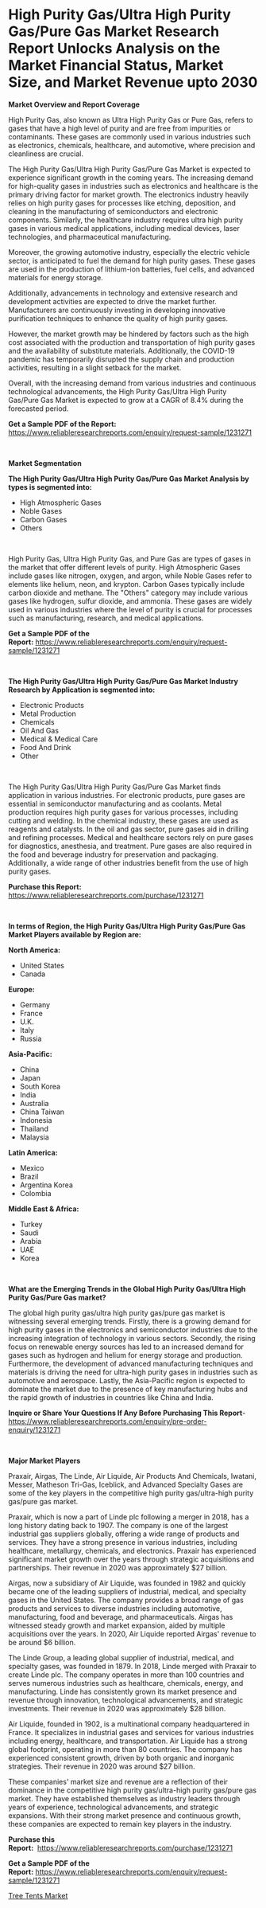 <p><h1>High Purity Gas/Ultra High Purity Gas/Pure Gas Market Research Report Unlocks Analysis on the Market Financial Status, Market Size, and Market Revenue upto 2030</h1></p><p><strong>Market Overview and Report Coverage</strong></p>
<p><p>High Purity Gas, also known as Ultra High Purity Gas or Pure Gas, refers to gases that have a high level of purity and are free from impurities or contaminants. These gases are commonly used in various industries such as electronics, chemicals, healthcare, and automotive, where precision and cleanliness are crucial.</p><p>The High Purity Gas/Ultra High Purity Gas/Pure Gas Market is expected to experience significant growth in the coming years. The increasing demand for high-quality gases in industries such as electronics and healthcare is the primary driving factor for market growth. The electronics industry heavily relies on high purity gases for processes like etching, deposition, and cleaning in the manufacturing of semiconductors and electronic components. Similarly, the healthcare industry requires ultra high purity gases in various medical applications, including medical devices, laser technologies, and pharmaceutical manufacturing.</p><p>Moreover, the growing automotive industry, especially the electric vehicle sector, is anticipated to fuel the demand for high purity gases. These gases are used in the production of lithium-ion batteries, fuel cells, and advanced materials for energy storage.</p><p>Additionally, advancements in technology and extensive research and development activities are expected to drive the market further. Manufacturers are continuously investing in developing innovative purification techniques to enhance the quality of high purity gases.</p><p>However, the market growth may be hindered by factors such as the high cost associated with the production and transportation of high purity gases and the availability of substitute materials. Additionally, the COVID-19 pandemic has temporarily disrupted the supply chain and production activities, resulting in a slight setback for the market.</p><p>Overall, with the increasing demand from various industries and continuous technological advancements, the High Purity Gas/Ultra High Purity Gas/Pure Gas Market is expected to grow at a CAGR of 8.4% during the forecasted period.</p></p>
<p><strong>Get a Sample PDF of the Report:</strong> <a href="https://www.reliableresearchreports.com/enquiry/request-sample/1231271">https://www.reliableresearchreports.com/enquiry/request-sample/1231271</a></p>
<p>&nbsp;</p>
<p><strong>Market Segmentation</strong></p>
<p><strong>The High Purity Gas/Ultra High Purity Gas/Pure Gas Market Analysis by types is segmented into:</strong></p>
<p><ul><li>High Atmospheric Gases</li><li>Noble Gases</li><li>Carbon Gases</li><li>Others</li></ul></p>
<p>&nbsp;</p>
<p><p>High Purity Gas, Ultra High Purity Gas, and Pure Gas are types of gases in the market that offer different levels of purity. High Atmospheric Gases include gases like nitrogen, oxygen, and argon, while Noble Gases refer to elements like helium, neon, and krypton. Carbon Gases typically include carbon dioxide and methane. The "Others" category may include various gases like hydrogen, sulfur dioxide, and ammonia. These gases are widely used in various industries where the level of purity is crucial for processes such as manufacturing, research, and medical applications.</p></p>
<p><strong>Get a Sample PDF of the Report:</strong>&nbsp;<a href="https://www.reliableresearchreports.com/enquiry/request-sample/1231271">https://www.reliableresearchreports.com/enquiry/request-sample/1231271</a></p>
<p>&nbsp;</p>
<p><strong>The High Purity Gas/Ultra High Purity Gas/Pure Gas Market Industry Research by Application is segmented into:</strong></p>
<p><ul><li>Electronic Products</li><li>Metal Production</li><li>Chemicals</li><li>Oil And Gas</li><li>Medical & Medical Care</li><li>Food And Drink</li><li>Other</li></ul></p>
<p>&nbsp;</p>
<p><p>The High Purity Gas/Ultra High Purity Gas/Pure Gas Market finds application in various industries. For electronic products, pure gases are essential in semiconductor manufacturing and as coolants. Metal production requires high purity gases for various processes, including cutting and welding. In the chemical industry, these gases are used as reagents and catalysts. In the oil and gas sector, pure gases aid in drilling and refining processes. Medical and healthcare sectors rely on pure gases for diagnostics, anesthesia, and treatment. Pure gases are also required in the food and beverage industry for preservation and packaging. Additionally, a wide range of other industries benefit from the use of high purity gases.</p></p>
<p><strong>Purchase this Report:</strong>&nbsp; <a href="https://www.reliableresearchreports.com/purchase/1231271">https://www.reliableresearchreports.com/purchase/1231271</a></p>
<p>&nbsp;</p>
<p><strong>In terms of Region, the High Purity Gas/Ultra High Purity Gas/Pure Gas Market Players available by Region are:</strong></p>
<p>
    <p> <strong> North America: </strong>
        <ul>
            <li>United States</li>
            <li>Canada</li>
        </ul>
        </p> 
    <p> <strong> Europe: </strong>
        <ul>
            <li>Germany</li>
            <li>France</li>
            <li>U.K.</li>
            <li>Italy</li>
            <li>Russia</li>
        </ul>
        </p> 
    <p> <strong> Asia-Pacific: </strong>
        <ul>
            <li>China</li>
            <li>Japan</li>
            <li>South Korea</li>
            <li>India</li>
            <li>Australia</li>
            <li>China Taiwan</li>
            <li>Indonesia</li>
            <li>Thailand</li>
            <li>Malaysia</li>
        </ul>
        </p> 
    <p> <strong> Latin America: </strong>
        <ul>
            <li>Mexico</li>
            <li>Brazil</li>
            <li>Argentina Korea</li>
            <li>Colombia</li>
        </ul>
        </p> 
    <p> <strong> Middle East & Africa: </strong>
        <ul>
            <li>Turkey</li>
            <li>Saudi</li>
            <li>Arabia</li>
            <li>UAE</li>
            <li>Korea</li>
        </ul>
    </p>
    </p>
<p>&nbsp;</p>
<p><strong>What are the Emerging Trends in the Global High Purity Gas/Ultra High Purity Gas/Pure Gas market?</strong></p>
<p><p>The global high purity gas/ultra high purity gas/pure gas market is witnessing several emerging trends. Firstly, there is a growing demand for high purity gases in the electronics and semiconductor industries due to the increasing integration of technology in various sectors. Secondly, the rising focus on renewable energy sources has led to an increased demand for gases such as hydrogen and helium for energy storage and production. Furthermore, the development of advanced manufacturing techniques and materials is driving the need for ultra-high purity gases in industries such as automotive and aerospace. Lastly, the Asia-Pacific region is expected to dominate the market due to the presence of key manufacturing hubs and the rapid growth of industries in countries like China and India.</p></p>
<p><strong>Inquire or Share Your Questions If Any Before Purchasing This Report</strong>- <a href="https://www.reliableresearchreports.com/enquiry/pre-order-enquiry/1231271">https://www.reliableresearchreports.com/enquiry/pre-order-enquiry/1231271</a></p>
<p>&nbsp;</p>
<p><strong>Major Market Players</strong></p>
<p><p>Praxair, Airgas, The Linde, Air Liquide, Air Products And Chemicals, Iwatani, Messer, Matheson Tri-Gas, Iceblick, and Advanced Specialty Gases are some of the key players in the competitive high purity gas/ultra-high purity gas/pure gas market.</p><p>Praxair, which is now a part of Linde plc following a merger in 2018, has a long history dating back to 1907. The company is one of the largest industrial gas suppliers globally, offering a wide range of products and services. They have a strong presence in various industries, including healthcare, metallurgy, chemicals, and electronics. Praxair has experienced significant market growth over the years through strategic acquisitions and partnerships. Their revenue in 2020 was approximately $27 billion.</p><p>Airgas, now a subsidiary of Air Liquide, was founded in 1982 and quickly became one of the leading suppliers of industrial, medical, and specialty gases in the United States. The company provides a broad range of gas products and services to diverse industries including automotive, manufacturing, food and beverage, and pharmaceuticals. Airgas has witnessed steady growth and market expansion, aided by multiple acquisitions over the years. In 2020, Air Liquide reported Airgas' revenue to be around $6 billion.</p><p>The Linde Group, a leading global supplier of industrial, medical, and specialty gases, was founded in 1879. In 2018, Linde merged with Praxair to create Linde plc. The company operates in more than 100 countries and serves numerous industries such as healthcare, chemicals, energy, and manufacturing. Linde has consistently grown its market presence and revenue through innovation, technological advancements, and strategic investments. Their revenue in 2020 was approximately $28 billion.</p><p>Air Liquide, founded in 1902, is a multinational company headquartered in France. It specializes in industrial gases and services for various industries including energy, healthcare, and transportation. Air Liquide has a strong global footprint, operating in more than 80 countries. The company has experienced consistent growth, driven by both organic and inorganic strategies. Their revenue in 2020 was around $27 billion.</p><p>These companies' market size and revenue are a reflection of their dominance in the competitive high purity gas/ultra-high purity gas/pure gas market. They have established themselves as industry leaders through years of experience, technological advancements, and strategic expansions. With their strong market presence and continuous growth, these companies are expected to remain key players in the industry.</p></p>
<p><strong>Purchase this Report:</strong>&nbsp;&nbsp;<a href="https://www.reliableresearchreports.com/purchase/1231271">https://www.reliableresearchreports.com/purchase/1231271</a></p>
<p></p>
<p><strong>Get a Sample PDF of the Report:</strong>&nbsp;<a href="https://www.reliableresearchreports.com/enquiry/request-sample/1231271">https://www.reliableresearchreports.com/enquiry/request-sample/1231271</a></p>
<p><p><a href="https://www.linkedin.com/pulse/tree-tents-market-size-share-global-analysis-report-2023-ebeqe/">Tree Tents Market</a></p></p>